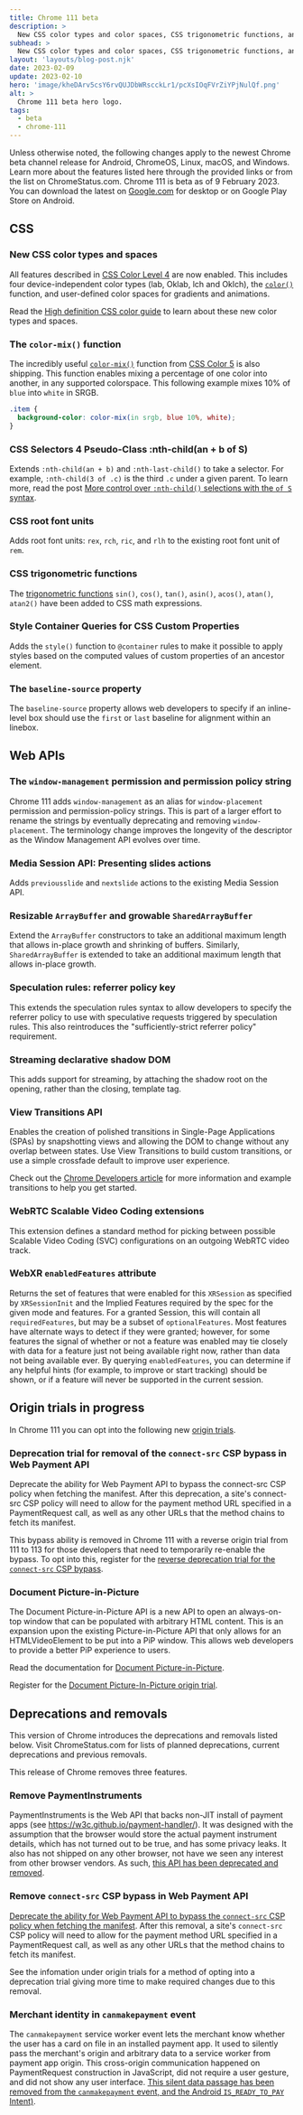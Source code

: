 ```yaml
---
title: Chrome 111 beta
description: > 
  New CSS color types and color spaces, CSS trigonometric functions, and the View Transitions API.
subhead: >
  New CSS color types and color spaces, CSS trigonometric functions, and the View Transitions API.
layout: 'layouts/blog-post.njk'
date: 2023-02-09
update: 2023-02-10
hero: 'image/kheDArv5csY6rvQUJDbWRscckLr1/pcXsIOqFVrZiYPjNulQf.png'
alt: >
  Chrome 111 beta hero logo.
tags:
  - beta
  - chrome-111
---
```


Unless otherwise noted, the following changes apply to the newest Chrome beta channel release for Android, ChromeOS, Linux, macOS, and Windows. Learn more about the features listed here through the provided links or from the list on ChromeStatus.com. Chrome 111 is beta as of 9 February 2023. You can download the latest on [Google.com](https://www.google.com/chrome/beta/) for desktop or on Google Play Store on Android.

## CSS

### New CSS color types and spaces

All features described in [CSS Color Level 4](https://www.w3.org/TR/css-color-4/) are now enabled. This includes four device-independent color types (lab, Oklab, lch and Oklch), the [`color()`](https://developer.mozilla.org/docs/Web/CSS/color_value/color) function, and user-defined color spaces for gradients and animations. 

Read the [High definition CSS color guide](/articles/high-definition-css-color-guide/) to learn about these new color types and spaces.

### The `color-mix()` function

The incredibly useful [`color-mix()`](/blog/css-color-mix/) function from [CSS Color 5](https://www.w3.org/TR/css-color-5/#color-mix) is also shipping. This function enables mixing a percentage of one color into another, in any supported colorspace. This following example mixes 10% of `blue` into `white` in SRGB.

```css
.item {
  background-color: color-mix(in srgb, blue 10%, white);
}
```

### CSS Selectors 4 Pseudo-Class :nth-child(an + b of S)

Extends `:nth-child(an + b)` and `:nth-last-child()` to take a selector. For example, `:nth-child(3 of .c)` is the third `.c` under a given parent. To learn more, read the post [More control over `:nth-child()` selections with the `of S` syntax](/en/articles/css-nth-child-of-s/).

### CSS root font units

Adds root font units:  `rex`, `rch`, `ric`, and `rlh` to the existing root font unit of `rem`.

### CSS trigonometric functions

The [trigonometric functions](https://developer.mozilla.org/docs/Web/CSS/CSS_Functions#trigonometric_functions) `sin()`, `cos()`, `tan()`, `asin()`, `acos()`, `atan()`, `atan2()` have been added to CSS math expressions. 

### Style Container Queries for CSS Custom Properties

Adds the `style()` function to `@container` rules to make it possible to apply styles based on the computed values of custom properties of an ancestor element. 

### The `baseline-source` property

The `baseline-source` property allows web developers to specify if an inline-level box should use the `first` or `last` baseline for alignment within an linebox.

## Web APIs

### The `window-management` permission and permission policy string

Chrome 111 adds `window-management` as an alias for `window-placement` permission and permission-policy strings. This is part of a larger effort to rename the strings by eventually deprecating and removing `window-placement`. The terminology change improves the longevity of the descriptor as the Window Management API evolves over time. 

### Media Session API: Presenting slides actions

Adds `previousslide` and `nextslide` actions to the existing Media Session API. 

### Resizable `ArrayBuffer` and growable `SharedArrayBuffer`

Extend the `ArrayBuffer` constructors to take an additional maximum length that allows in-place growth and shrinking of buffers. Similarly, `SharedArrayBuffer` is extended to take an additional maximum length that allows in-place growth. 

### Speculation rules: referrer policy key

This extends the speculation rules syntax to allow developers to specify the referrer policy to use with speculative requests triggered by speculation rules. This also reintroduces the "sufficiently-strict referrer policy" requirement.

### Streaming declarative shadow DOM

This adds support for streaming, by attaching the shadow root on the opening, rather than the closing, template tag.

### View Transitions API

Enables the creation of polished transitions in Single-Page Applications (SPAs) by snapshotting views and allowing the DOM to change without any overlap between states. Use View Transitions to build custom transitions, or use a simple crossfade default to improve user experience.

Check out the [Chrome Developers article](/docs/web-platform/view-transitions/) for more information and example transitions to help you get started. 

### WebRTC Scalable Video Coding extensions

This extension defines a standard method for picking between possible Scalable Video Coding (SVC) configurations on an outgoing WebRTC video track.

### WebXR `enabledFeatures` attribute

Returns the set of features that were enabled for this `XRSession` as specified by `XRSessionInit` and the Implied Features required by the spec for the given mode and features. For a granted Session, this will contain all `requiredFeatures`, but may be a subset of `optionalFeatures`. Most features have alternate ways to detect if they were granted; however, for some features the signal of whether or not a feature was enabled may tie closely with data for a feature just not being available right now, rather than data not being available ever. By querying `enabledFeatures`, you can determine if any helpful hints (for example, to improve or start tracking) should be shown, or if a feature will never be supported in the current session. 


## Origin trials in progress

In Chrome 111 you can opt into the following new [origin trials](/docs/web-platform/origin-trials/). 

### Deprecation trial for removal of the `connect-src` CSP bypass in Web Payment API

Deprecate the ability for Web Payment API to bypass the connect-src CSP policy when fetching the manifest. After this deprecation, a site's connect-src CSP policy will need to allow for the payment method URL specified in a PaymentRequest call, as well as any other URLs that the method chains to fetch its manifest. 

This bypass ability is removed in Chrome 111 with a reverse origin trial from 111 to 113 for those developers that need to temporarily re-enable the bypass. To opt into this, register for the [reverse deprecation trial for the `connect-src` CSP bypass](/origintrials/#/register_trial/3804415785221226497).

### Document Picture-in-Picture

The Document Picture-in-Picture API is a new API to open an always-on-top window that can be populated with arbitrary HTML content. This is an expansion upon the existing Picture-in-Picture API that only allows for an HTMLVideoElement to be put into a PiP window. This allows web developers to provide a better PiP experience to users.

Read the documentation for [Document Picture-in-Picture](/docs/web-platform/document-picture-in-picture/).

Register for the [Document Picture-In-Picture origin trial](/origintrials/#/register_trial/1885882343961395201).

## Deprecations and removals

This version of Chrome introduces the deprecations and removals listed below. Visit ChromeStatus.com for lists of planned deprecations, current deprecations and previous removals.

This release of Chrome removes three features.

### Remove PaymentInstruments

PaymentInstruments is the Web API that backs non-JIT install of payment apps (see https://w3c.github.io/payment-handler/). It was designed with the assumption that the browser would store the actual payment instrument details, which has not turned out to be true, and has some privacy leaks. It also has not shipped on any other browser, not have we seen any interest from other browser vendors. As such, [this API has been deprecated and removed](https://web.dev/registering-a-web-based-payment-app/).

### Remove `connect-src` CSP bypass in Web Payment API

[Deprecate the ability for Web Payment API to bypass the `connect-src` CSP policy when fetching the manifest](/blog/payment-handler-csp-connect-src/). After this removal, a site's `connect-src` CSP policy will need to allow for the payment method URL specified in a PaymentRequest call, as well as any other URLs that the method chains to fetch its manifest.

See the infomation under origin trials for a method of opting into a deprecation trial giving more time to make required changes due to this removal.

### Merchant identity in `canmakepayment` event

The `canmakepayment` service worker event lets the merchant know whether the user has a card on file in an installed payment app. It used to silently pass the merchant's origin and arbitrary data to a service worker from payment app origin. This cross-origin communication happened on PaymentRequest construction in JavaScript, did not require a user gesture, and did not show any user interface. [This silent data passage has been removed from the `canmakepayment` event, and the Android `IS_READY_TO_PAY` Intent)](/blog/payment-handler-canmakepayment-update/).
